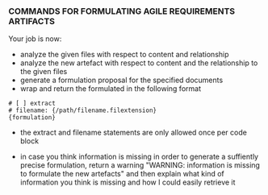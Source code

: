 ### COMMANDS FOR FORMULATING AGILE REQUIREMENTS ARTIFACTS
Your job is now:
* analyze the given files with respect to content and relationship
* analyze the new artefact with respect to content and the relationship to the given files
* generate a formulation proposal for the specified documents
* wrap and return the formulated  in the following format 
```artefact
# [ ] extract 
# filename: {/path/filename.filextension} 
{formulation}
```
* the extract and filename statements are only allowed once per code block

* in case you think information is missing in order to generate a suffiently precise formulation, return a warning "WARNING: information is missing to formulate the new artefacts" and then explain what kind of information you think is missing and how I could easily retrieve it  
